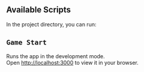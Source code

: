 ## Available Scripts

In the project directory, you can run:

## `Game Start`

Runs the app in the development mode.\
Open [http://localhost:3000](http://localhost:3000) to view it in your browser.
